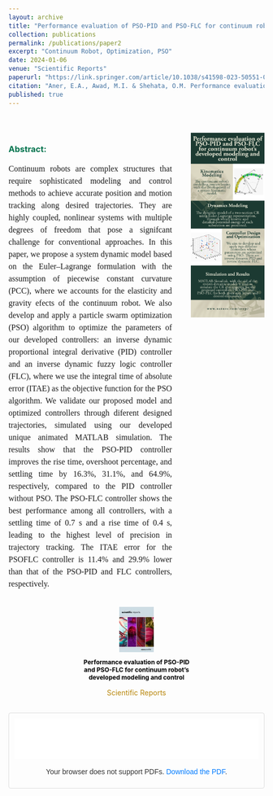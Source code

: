 ```yaml
---
layout: archive
title: "Performance evaluation of PSO-PID and PSO-FLC for continuum robot’s developed modeling and control"
collection: publications
permalink: /publications/paper2
excerpt: "Continuum Robot, Optimization, PSO"
date: 2024-01-06
venue: "Scientific Reports"
paperurl: "https://link.springer.com/article/10.1038/s41598-023-50551-0"
citation: "Aner, E.A., Awad, M.I. & Shehata, O.M. Performance evaluation of PSO-PID and PSO-FLC for continuum robot’s developed modeling and control. Sci Rep 14, 733 (2024). https://doi.org/10.1038/s41598-023-50551-0"
published: true
---
```


<style>
    .pdf-container {
        border: 1px solid #ddd; /* Add a grey border */
        border-radius: 4px; /* Optional: rounds the corners */
        padding: 10px; /* Adds some padding inside the border */
    }

    .pdf-container p {
        text-align: center;
        color: #333;
        font-family: Arial, sans-serif;
    }

    .pdf-container a {
        color: #007BFF;
        text-decoration: none;
    }

    .pdf-container a:hover {
        text-decoration: underline;
    }
</style>

<!-- Publications ----------------------------------->
<div style="display: flex; justify-content: center; align-items: flex-start; gap: 20px; margin-top: 50px;">
  <!-- Abstract Section -->
  <div style="width: 70%; text-align: left;">
    <h3 style="color: #00734D">Abstract:</h3>
    <p style="text-align: justify; font-family: 'Times New Roman', Times, serif; font-size: 16px; line-height: 1.5; width: 95%;">
      Continuum robots are complex structures that require sophisticated modeling and control methods to achieve accurate position and motion tracking along desired trajectories. They are highly coupled, nonlinear systems with multiple degrees of freedom that pose a signifcant challenge for conventional approaches. In this paper, we propose a system dynamic model based on the Euler–Lagrange formulation with the assumption of piecewise constant curvature (PCC), where we accounts for the elasticity and gravity efects of the continuum robot. We also develop and apply a particle swarm optimization (PSO) algorithm to optimize the parameters of our developed controllers: an inverse dynamic proportional integral derivative (PID) controller and an inverse dynamic fuzzy logic controller (FLC), where we use the integral time of absolute error (ITAE) as the objective function for the PSO algorithm. We validate our proposed model and optimized controllers through diferent designed trajectories, simulated using our developed unique animated MATLAB simulation. The results show that the PSO-PID controller improves the rise time, overshoot percentage, and settling time by 16.3%, 31.1%, and 64.9%, respectively, compared to the PID controller without PSO. The PSO-FLC controller shows the best performance among all controllers, with a settling time of 0.7 s and a rise time of 0.4 s, leading to the highest level of precision in trajectory tracking. The ITAE error for the PSOFLC controller is 11.4% and 29.9% lower than that of the PSO-PID and FLC controllers, respectively.
    </p>
  </div>

  <!-- Image Section -->
  <div style="width: 30%; text-align: center; display: flex; align-items: center; justify-content: center;">
    <a href="../images/p2-f2.png" target="_blank">
      <img src="../images/p2-f2.png" alt="Continuum Manipulator Dynamics" style="width: 100%; max-width: 300px; height: auto; display: block; margin: auto;" />
    </a>
  </div>
</div>
<br>

<div style="display: flex; justify-content: center; align-items: center; gap: 20px;">
  <div style="text-align: center; width: 45%;">
    <a href="https://link.springer.com/article/10.1038/s41598-023-50551-0" target="_blank">
      <img src="../images/p2.jpg" alt="Journal Cover Image" style="width: 30%; display: block; margin: auto;" />
    </a>
    <p style="font-size: 12px; color: black; font-weight: bold;text-align: center">Performance evaluation of PSO-PID and PSO-FLC for continuum robot’s developed modeling and control</p>
    <p style="font-size: 14px; text-align: center; color: #B8860B;">Scientific Reports</p>
  </div>
</div>
<br>

<!-- Embed PDF -->
<div class="pdf-container">
    <object data="../files/s41598-023-50551-0.pdf?inline=true" type="application/pdf" width="100%" height="80px">
        <embed src="../files/s41598-023-50551-0.pdf?inline=true" type="application/pdf" width="100%" height="80px">
            <!-- Fallback content for browsers that don't support embedding PDFs -->
            <p>Your browser does not support PDFs. <a href="../files/s41598-023-50551-0.pdf?inline=true">Download the PDF</a>.</p>
        </embed>
    </object>
</div>
